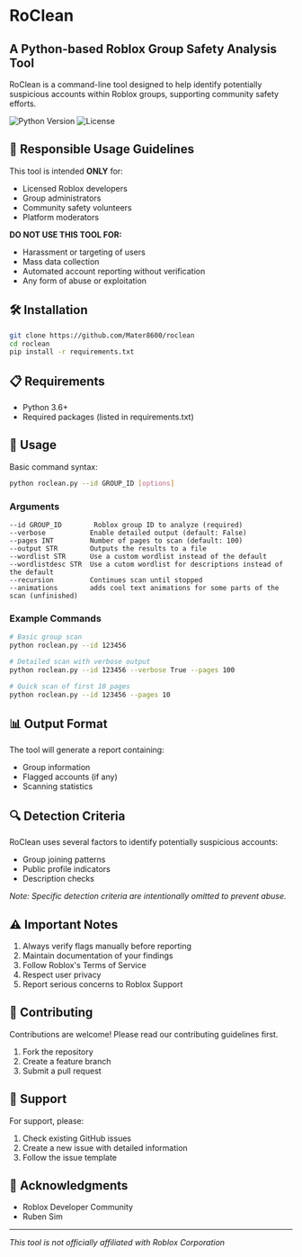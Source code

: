 # RoClean
## A Python-based Roblox Group Safety Analysis Tool

RoClean is a command-line tool designed to help identify potentially suspicious accounts within Roblox groups, supporting community safety efforts.

![Python Version](https://img.shields.io/badge/python-3.6+-blue.svg)
![License](https://img.shields.io/badge/license-MIT-green.svg)

## 🚨 Responsible Usage Guidelines

This tool is intended **ONLY** for:
- Licensed Roblox developers
- Group administrators
- Community safety volunteers
- Platform moderators

**DO NOT USE THIS TOOL FOR:**
- Harassment or targeting of users
- Mass data collection
- Automated account reporting without verification
- Any form of abuse or exploitation

## 🛠️ Installation

```bash
git clone https://github.com/Mater8600/roclean
cd roclean
pip install -r requirements.txt
```

## 📋 Requirements
- Python 3.6+
- Required packages (listed in requirements.txt)

## 🔧 Usage

Basic command syntax:
```bash
python roclean.py --id GROUP_ID [options]
```

### Arguments
```
--id GROUP_ID        Roblox group ID to analyze (required)
--verbose           Enable detailed output (default: False)
--pages INT         Number of pages to scan (default: 100)
--output STR        Outputs the results to a file
--wordlist STR      Use a custom wordlist instead of the default
--wordlistdesc STR  Use a cutom wordlist for descriptions instead of the default
--recursion         Continues scan until stopped
--animations        adds cool text animations for some parts of the scan (unfinished)
```

### Example Commands
```bash
# Basic group scan
python roclean.py --id 123456

# Detailed scan with verbose output
python roclean.py --id 123456 --verbose True --pages 100

# Quick scan of first 10 pages
python roclean.py --id 123456 --pages 10
```

## 📊 Output Format
The tool will generate a report containing:
- Group information
- Flagged accounts (if any)
- Scanning statistics

## 🔍 Detection Criteria
RoClean uses several factors to identify potentially suspicious accounts:
- Group joining patterns
- Public profile indicators
- Description checks

*Note: Specific detection criteria are intentionally omitted to prevent abuse.*

## ⚠️ Important Notes
1. Always verify flags manually before reporting
2. Maintain documentation of your findings
3. Follow Roblox's Terms of Service
4. Respect user privacy
5. Report serious concerns to Roblox Support

## 📝 Contributing
Contributions are welcome! Please read our contributing guidelines first.

1. Fork the repository
2. Create a feature branch
3. Submit a pull request



## 🤝 Support
For support, please:
1. Check existing GitHub issues
2. Create a new issue with detailed information
3. Follow the issue template

## 🙏 Acknowledgments
- Roblox Developer Community
- Ruben Sim

---
*This tool is not officially affiliated with Roblox Corporation*
